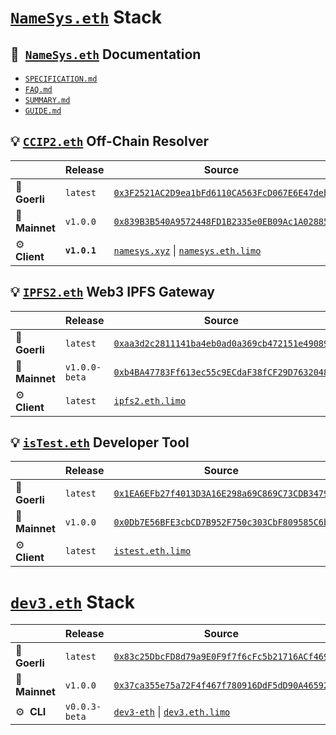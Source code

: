 # [`NameSys.eth`](https://namesys.eth.limo) Stack

## 📄&nbsp; [`NameSys.eth`](https://namesys.eth.limo) Documentation

- [`SPECIFICATION.md`](https://github.com/namesys-eth/ccip2-eth-resources/blob/main/docs/README.md)
- [`FAQ.md`](https://github.com/namesys-eth/ccip2-eth-resources/blob/main/docs/INTRO.md)
- [`SUMMARY.md`](https://github.com/namesys-eth/ccip2-eth-resources/blob/main/docs/EASYREAD.md)
- [`GUIDE.md`](https://github.com/namesys-eth/ccip2-eth-resources/blob/main/docs/GUIDE.md)

## 💡 [`CCIP2.eth`](https://ccip2.eth.limo) Off-Chain Resolver

| &nbsp; | Release | Source | 
| -------- | -------- | -------- | 
| 🧪&nbsp; **Goerli** | `latest` | [`0x3F2521AC2D9ea1bFd6110CA563FcD067E6E47deb`](https://goerli.etherscan.io/address/0x3F2521AC2D9ea1bFd6110CA563FcD067E6E47deb#code) | 
| 🧬&nbsp; **Mainnet** | `v1.0.0` | [`0x839B3B540A9572448FD1B2335e0EB09Ac1A02885`](https://etherscan.io/address/0x839B3B540A9572448FD1B2335e0EB09Ac1A02885#code) | 
| ⚙️&nbsp; **Client** | **`v1.0.1`** | [`namesys.xyz`](https://namesys.xyz) \| [`namesys.eth.limo`](https://namesys.eth.limo) |

## 💡 [`IPFS2.eth`](https://ipfs2.eth.limo) Web3 IPFS Gateway

| &nbsp; | Release | Source | 
| -------- | -------- | -------- | 
| 🧪&nbsp; **Goerli** | `latest` | [`0xaa3d2c2811141ba4eb0ad0a369cb472151e49089`](https://goerli.etherscan.io/address/0xaa3d2c2811141ba4eb0ad0a369cb472151e49089#code) | 
| 🧬&nbsp; **Mainnet** | `v1.0.0-beta` | [`0xb4BA47783Ff613ec55c9ECdaF38fCF29D7632048`](https://etherscan.io/address/0xb4BA47783Ff613ec55c9ECdaF38fCF29D7632048#code) | 
| ⚙️&nbsp; **Client** | `latest` | [`ipfs2.eth.limo`](https://ipfs2.eth.limo) |

## 💡 [`isTest.eth`](https://istest.eth.limo) Developer Tool

| &nbsp; | Release | Source |  
| -------- | -------- | -------- |
| 🧪&nbsp; **Goerli** | `latest` | [`0x1EA6EFb27f4013D3A16E298a69C869C73CDB3479`](https://goerli.etherscan.io/address/0x1EA6EFb27f4013D3A16E298a69C869C73CDB3479#code) | 
| 🧬&nbsp; **Mainnet** | `v1.0.0` | [`0x0Db7E56BFE3cbCD7B952F750c303CbF809585C6b`](https://etherscan.io/address/0x0Db7E56BFE3cbCD7B952F750c303CbF809585C6b#code) |
| ⚙️&nbsp; **Client** | `latest` | [`istest.eth.limo`](https://istest.eth.limo) |

# [`dev3.eth`](https://dev3.eth.limo) Stack

| &nbsp; | Release | Source | 
| -------- | -------- | -------- |
| 🧪&nbsp; **Goerli** | `latest` | [`0x83c25DbcFD8d79a9E0F9f7f6cFc5b21716ACf469`](https://goerli.etherscan.io/address/0x83c25DbcFD8d79a9E0F9f7f6cFc5b21716ACf469#code) | 
| 🧬&nbsp; **Mainnet** | `v1.0.0` | [`0x37ca355e75a72F4f467f780916DdF5dD90A46592`](https://etherscan.io/address/0x0x37ca355e75a72F4f467f780916DdF5dD90A46592#code) |
| ⚙️&nbsp; **CLI** | `v0.0.3-beta` | [`dev3-eth`](https://www.npmjs.com/package/dev3-eth) \| [`dev3.eth.limo`](https://dev3.eth.limo) |
